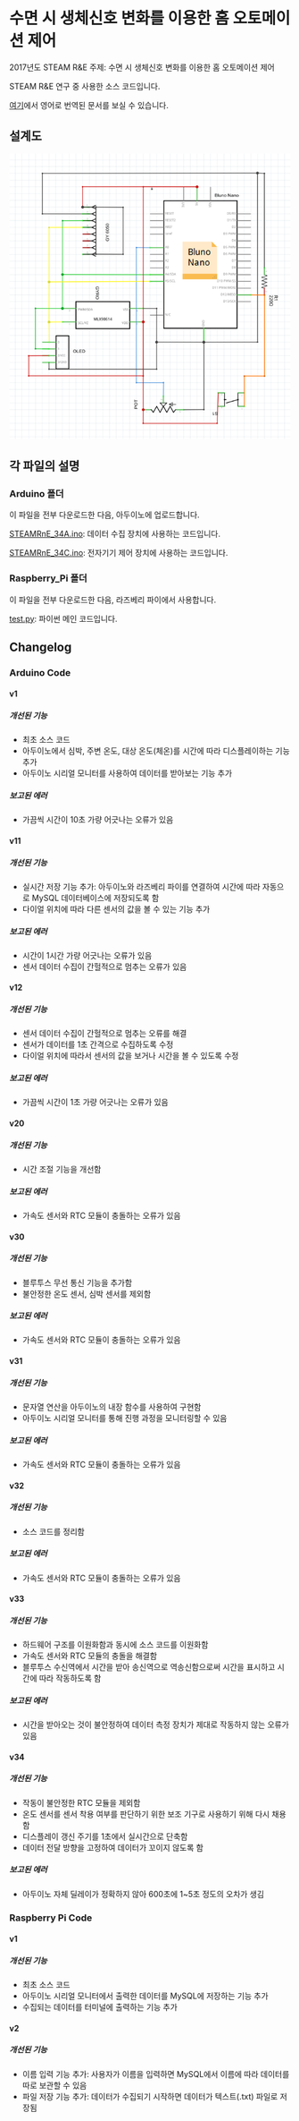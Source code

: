 # 수면 시 생체신호 변화를 이용한 홈 오토메이션 제어

2017년도 STEAM R&E
주제: 수면 시 생체신호 변화를 이용한 홈 오토메이션 제어

STEAM R&E 연구 중 사용한 소스 코드입니다.

[여기](https://github.com/charlielee206/2017SteamR-E)에서 영어로 번역된 문서를 보실 수 있습니다.


## 설계도

<img src=design.PNG>

## 각 파일의 설명

### Arduino 폴더

이 파일을 전부 다운로드한 다음, 아두이노에 업로드합니다.

[STEAMRnE_34A.ino](Arduino/STEAMRnE_34A.ino): 데이터 수집 장치에 사용하는 코드입니다.

[STEAMRnE_34C.ino](Arduino/STEAMRnE_34C.ino): 전자기기 제어 장치에 사용하는 코드입니다.

### Raspberry_Pi 폴더

이 파일을 전부 다운로드한 다음, 라즈베리 파이에서 사용합니다.

[test.py](Raspberry_Pi/test.py): 파이썬 메인 코드입니다.

## Changelog

### Arduino Code

#### v1
##### 개선된 기능
- 최초 소스 코드
- 아두이노에서 심박, 주변 온도, 대상 온도(체온)를 시간에 따라 디스플레이하는 기능 추가
- 아두이노 시리얼 모니터를 사용하여 데이터를 받아보는 기능 추가
##### 보고된 에러
- 가끔씩 시간이 10초 가량 어긋나는 오류가 있음

#### v11
##### 개선된 기능
- 실시간 저장 기능 추가: 아두이노와 라즈베리 파이를 연결하여 시간에 따라 자동으로 MySQL 데이터베이스에 저장되도록 함
- 다이얼 위치에 따라 다른 센서의 값을 볼 수 있는 기능 추가
##### 보고된 에러
- 시간이 1시간 가량 어긋나는 오류가 있음
- 센서 데이터 수집이 간헐적으로 멈추는 오류가 있음

#### v12
##### 개선된 기능
- 센서 데이터 수집이 간헐적으로 멈추는 오류를 해결
- 센서가 데이터를 1초 간격으로 수집하도록 수정
- 다이얼 위치에 따라서 센서의 값을 보거나 시간을 볼 수 있도록 수정
##### 보고된 에러
- 가끔씩 시간이 1초 가량 어긋나는 오류가 있음

#### v20
##### 개선된 기능
- 시간 조절 기능을 개선함
##### 보고된 에러
- 가속도 센서와 RTC 모듈이 충돌하는 오류가 있음

#### v30
##### 개선된 기능
- 블루투스 무선 통신 기능을 추가함
- 불안정한 온도 센서, 심박 센서를 제외함
##### 보고된 에러
- 가속도 센서와 RTC 모듈이 충돌하는 오류가 있음

#### v31
##### 개선된 기능
- 문자열 연산을 아두이노의 내장 함수를 사용하여 구현함
- 아두이노 시리얼 모니터를 통해 진행 과정을 모니터링할 수 있음
##### 보고된 에러
- 가속도 센서와 RTC 모듈이 충돌하는 오류가 있음

#### v32
##### 개선된 기능
- 소스 코드를 정리함
##### 보고된 에러
- 가속도 센서와 RTC 모듈이 충돌하는 오류가 있음

#### v33
##### 개선된 기능
- 하드웨어 구조를 이원화함과 동시에 소스 코드를 이원화함
- 가속도 센서와 RTC 모듈의 충돌을 해결함
- 블루투스 수신역에서 시간을 받아 송신역으로 역송신함으로써 시간을 표시하고 시간에 따라 작동하도록 함
##### 보고된 에러
- 시간을 받아오는 것이 불안정하여 데이터 측정 장치가 제대로 작동하지 않는 오류가 있음

#### v34
##### 개선된 기능
- 작동이 불안정한 RTC 모듈을 제외함
- 온도 센서를 센서 착용 여부를 판단하기 위한 보조 기구로 사용하기 위해 다시 채용함
- 디스플레이 갱신 주기를 1초에서 실시간으로 단축함
- 데이터 전달 방향을 고정하여 데이터가 꼬이지 않도록 함
##### 보고된 에러
- 아두이노 자체 딜레이가 정확하지 않아 600초에 1~5초 정도의 오차가 생김

### Raspberry Pi Code

#### v1
##### 개선된 기능
- 최초 소스 코드
- 아두이노 시리얼 모니터에서 출력한 데이터를 MySQL에 저장하는 기능 추가
- 수집되는 데이터를 터미널에 출력하는 기능 추가

#### v2
##### 개선된 기능
- 이름 입력 기능 추가: 사용자가 이름을 입력하면 MySQL에서 이름에 따라 데이터를 따로 보관할 수 있음
- 파일 저장 기능 추가: 데이터가 수집되기 시작하면 데이터가 텍스트(.txt) 파일로 저장됨
